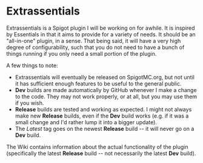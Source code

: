 # Extrassentials
Extrassentials is a Spigot plugin I will be working on for awhile. It is inspired by Essentials in that it aims to provide for a variety of needs. It should be an "all-in-one" plugin, in a sense. That being said, it will have a very high degree of configurability, such that you do not need to have a bunch of things running if you only need a small portion of the plugin.

A few things to note:
- Extrassentials will eventually be released on SpigotMC.org, but not until it has sufficient enough features to be useful to the general public.
- **Dev** builds are made automatically by GitHub whenever I make a change to the code. They may not work properly, or at all, but you may use them if you wish.
- **Release** builds are tested and working as expected. I might not always make new **Release** builds, even if the **Dev** build works (e.g. if it was a small change and I'd rather lump it into a bigger update).
- The *Latest* tag goes on the newest **Release** build -- it will never go on a **Dev** build.

The Wiki contains information about the actual functionality of the plugin (specifically the latest **Release** build -- not necessarily the latest **Dev** build).
